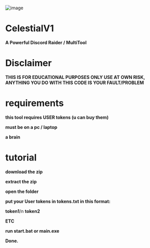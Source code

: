 ![image](https://github.com/discordsolar/Celestial-v1/assets/169748142/9bcf655e-7bc5-4d01-9d79-ba4644ced0f7)
# CelestialV1
**A Powerful Discord Raider / MultiTool**

# Disclaimer
**THIS IS FOR EDUCATIONAL PURPOSES ONLY USE AT OWN RISK, ANYTHING YOU DO WITH THIS CODE IS YOUR FAULT/PROBLEM**

# requirements
**this tool requires USER tokens (u can buy them)**

**must be on a pc / laptop**

**a brain**

# tutorial
**download the zip**

**extract the zip**

**open the folder**

**put your User tokens in tokens.txt in this format:**

**token1**/n
**token2**

**ETC**

**run start.bat or main.exe**

**Done.**

